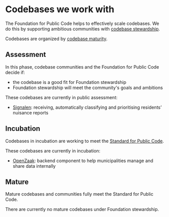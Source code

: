 
# Codebases we work with

The Foundation for Public Code helps to effectively scale codebases. We do this by supporting ambitious communities with [codebase stewardship](../codebase-stewardship/index.html).

Codebases are organized by [codebase maturity](https://about.publiccode.net/activities/codebase-stewardship/lifecycle.html).

## Assessment

In this phase, codebase communities and the Foundation for Public Code decide if:

* the codebase is a good fit for Foundation stewardship
* Foundation stewardship will meet the community's goals and ambitions

These codebases are currently in public assessment:

* [Signalen](signalen.md/): receiving, automatically classifying and prioritising residents’ nuisance reports

## Incubation

Codebases in incubation are working to meet the [Standard for Public Code](https://standard.publiccode.net/).

These codebases are currently in incubation:

* [OpenZaak](openzaak.md): backend component to help municipalities manage and share data internally

## Mature

Mature codebases and communities fully meet the Standard for Public Code.

There are currently no mature codebases under Foundation stewardship.
